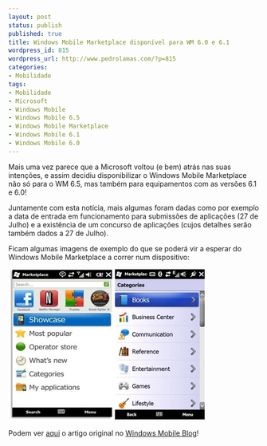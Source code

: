 ```yaml
---
layout: post
status: publish
published: true
title: Windows Mobile Marketplace disponível para WM 6.0 e 6.1
wordpress_id: 815
wordpress_url: http://www.pedrolamas.com/?p=815
categories:
- Mobilidade
tags:
- Mobilidade
- Microsoft
- Windows Mobile
- Windows Mobile 6.5
- Windows Mobile Marketplace
- Windows Mobile 6.1
- Windows Mobile 6.0
---
```

Mais uma vez parece que a Microsoft voltou (e bem) atrás nas suas intenções, e assim decidiu disponibilizar o Windows Mobile Marketplace não só para o WM 6.5, mas também para equipamentos com as versões 6.1 e 6.0!

Juntamente com esta notícia, mais algumas foram dadas como por exemplo a data de entrada em funcionamento para submissões de aplicações (27 de Julho) e a existência de um concurso de aplicações (cujos detalhes serão também dados a 27 de Julho).

Ficam algumas imagens de exemplo do que se poderá vir a esperar do Windows Mobile Marketplace a correr num dispositivo:

![Windows Mobile Marketplace Sample01](wp-content/uploads/2009/07/Windows-Mobile-Marketplace-Sample01.jpg "Windows Mobile Marketplace Sample01")![Windows Mobile Marketplace Sample02](wp-content/uploads/2009/07/Windows-Mobile-Marketplace-Sample02.jpg "Windows Mobile Marketplace Sample02")

Podem ver [aqui](http://windowsteamblog.com/blogs/windowsphone/archive/2009/07/14/get-ready-windows-marketplace-for-mobile-offers-millions-of-potential-new-customers.aspx) o artigo original no [Windows Mobile Blog](http://windowsteamblog.com/blogs/windowsphone/)!
